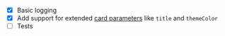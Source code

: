 - [x] Basic logging
- [x] Add support for extended [card parameters](https://dev.outlook.com/Connectors/Reference) like `title` and `themeColor`
- [ ] Tests
